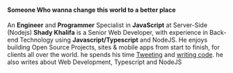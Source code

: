 #### Someone Who wanna change this world to a better place
An **Engineer** and **Programmer** Specialist in **JavaScript** at Server-Side (Nodejs) 
**Shady Khalifa** is a Senior Web Developer, with experience in Back-end Technology using __Javascript/Typescript__ and NodeJS.
He enjoys building Open Source Projects, sites & mobile apps from start to finish, for clients all over the world.
he spends his time [Tweeting](https://twitter.com/shekohex) and [writing code](https://github.com/shekohex). he also writes about Web Development, Typescript and NodeJS
